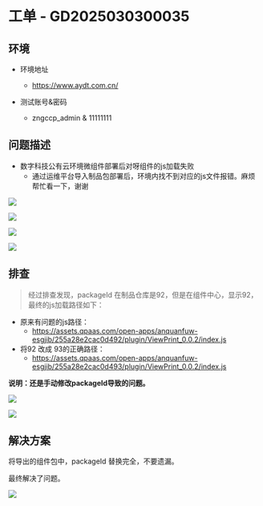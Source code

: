 # 工单 - GD2025030300035

## 环境

* 环境地址
    * https://www.aydt.com.cn/

* 测试账号&密码
    * zngccp_admin & 11111111



## 问题描述

* 数字科技公有云环境微组件部署后对呀组件的js加载失败
    * 通过运维平台导入制品包部署后，环境内找不到对应的js文件报错。麻烦帮忙看一下，谢谢

![](/docs/1-功能维度-微组件汇总/05-微组件导出、导入问题/images/001.png)

![](/docs/1-功能维度-微组件汇总/05-微组件导出、导入问题/images/002.png)

![](/docs/1-功能维度-微组件汇总/05-微组件导出、导入问题/images/003.png)

![](/docs/1-功能维度-微组件汇总/05-微组件导出、导入问题/images/004.png)



## 排查

> 经过排查发现，packageId 在制品仓库是92，但是在组件中心，显示92，最终的js加载路径如下：

* 原来有问题的js路径：
    * https://assets.qpaas.com/open-apps/anquanfuw-esgjib/255a28e2cac0d492/plugin/ViewPrint_0.0.2/index.js
* 将92 改成 93的正确路径：
    * https://assets.qpaas.com/open-apps/anquanfuw-esgjib/255a28e2cac0d493/plugin/ViewPrint_0.0.2/index.js

**说明：还是手动修改packageId导致的问题。**

![](/docs/1-功能维度-微组件汇总/05-微组件导出、导入问题/images/005.png)

![](/docs/1-功能维度-微组件汇总/05-微组件导出、导入问题/images/006.png)



## 解决方案

将导出的组件包中，packageId 替换完全，不要遗漏。

最终解决了问题。

![](/docs/1-功能维度-微组件汇总/05-微组件导出、导入问题/images/007.png)



